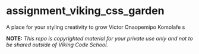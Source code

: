 assignment_viking_css_garden
============================

A place for your styling creativity to grow
Victor Onaopemipo Komolafe
s

**NOTE:** *This repo is copyrighted material for your private use only and not to be shared outside of Viking Code School.*

